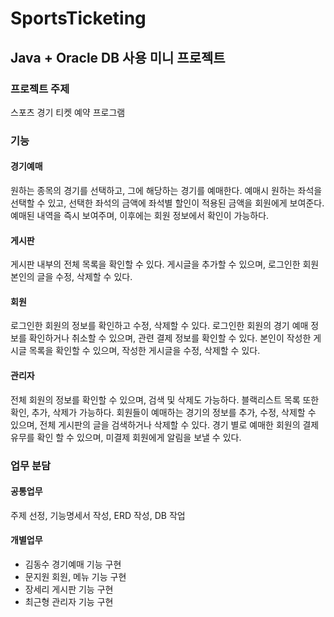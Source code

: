 # SportsTicketing


## Java + Oracle DB 사용 미니 프로젝트

### 프로젝트 주제
스포츠 경기 티켓 예약 프로그램

### 기능
#### 경기예매
원하는 종목의 경기를 선택하고, 그에 해당하는 경기를 예매한다. 예매시 원하는 좌석을 선택할 수 있고, 선택한 좌석의 금액에 좌석별 할인이 적용된 금액을 회원에게 보여준다. 예매된 내역을 즉시 보여주며, 이후에는 회원 정보에서 확인이 가능하다.
#### 게시판
게시판 내부의 전체 목록을 확인할 수 있다. 게시글을 추가할 수 있으며, 로그인한 회원 본인의 글을 수정, 삭제할 수 있다.
#### 회원
로그인한 회원의 정보를 확인하고 수정, 삭제할 수 있다. 로그인한 회원의 경기 예매 정보를 확인하거나 취소할 수 있으며, 관련 결제 정보를 확인할 수 있다. 본인이 작성한 게시글 목록을 확인할 수 있으며, 작성한 게시글을 수정, 삭제할 수 있다. 
#### 관리자
전체 회원의 정보를 확인할 수 있으며, 검색 및 삭제도 가능하다. 블랙리스트 목록 또한 확인, 추가, 삭제가 가능하다. 회원들이 예매하는 경기의 정보를 추가, 수정, 삭제할 수 있으며, 전체 게시판의 글을 검색하거나 삭제할 수 있다. 경기 별로 예매한 회원의 결제 유무를 확인 할 수 있으며, 미결제 회원에게 알림을 보낼 수 있다.

### 업무 분담
#### 공통업무
주제 선정, 기능명세서 작성, ERD 작성, DB 작업

#### 개별업무
* 김동수
경기예매 기능 구현
* 문지원
회원, 메뉴 기능 구현
* 장세리
게시판 기능 구현
* 최근형
관리자 기능 구현

